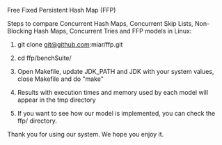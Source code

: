 Free Fixed Persistent Hash Map (FFP)

Steps to compare Concurrent Hash Maps, Concurrent Skip Lists, Non-Blocking Hash Maps, Concurrent Tries and FFP models in Linux:

1. git clone git@github.com:miar/ffp.git

2. cd ffp/benchSuite/

3. Open  Makefile, update JDK_PATH and JDK with your system values, close Makefile and do "make"
4. Results with execution times and memory used by each model will appear in the tmp directory
5. If you want to see how our model is implemented, you can check the ffp/ directory.

Thank you for using our system.
We hope you enjoy it.
